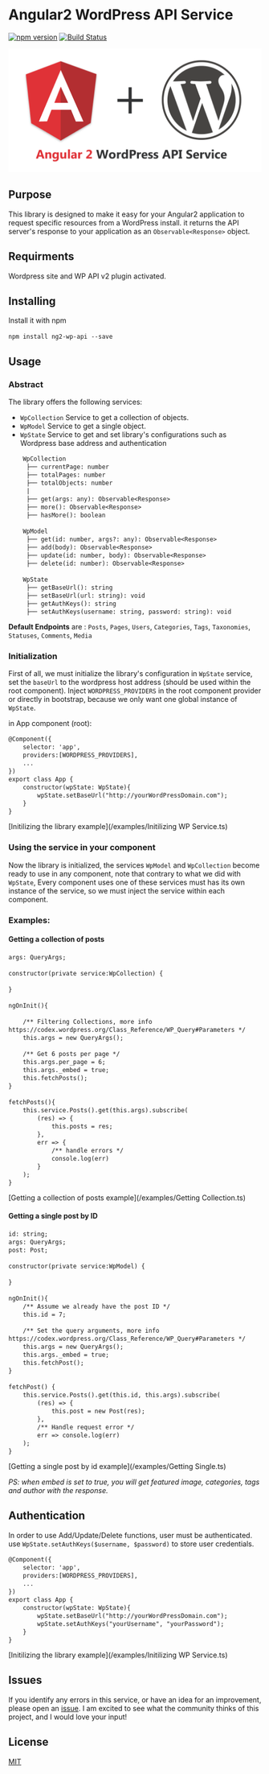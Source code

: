 # Angular2 WordPress API Service

[![npm version](https://badge.fury.io/js/ng2-wp-api.svg)](https://badge.fury.io/js/ng2-wp-api) [![Build Status](https://travis-ci.org/MurhafSousli/ng2-wp-api.svg?branch=master)](https://travis-ci.org/MurhafSousli/ng2-wp-api)

![Alt text](/assets/logo.png?raw=true "Optional Title")

## Purpose

This library is designed to make it easy for your Angular2 application to request specific resources from a WordPress install. it returns the API server's response to your application as an `Observable<Response>` object.

## Requirments

Wordpress site and WP API v2 plugin activated.

## Installing

Install it with npm

`npm install ng2-wp-api --save`

## Usage

### Abstract

The library offers the following services:

 - `WpCollection` Service to get a collection of objects.
 - `WpModel` Service to get a single object.
 - `WpState` Service to get and set library's configurations such as Wordpress base address and authentication

```
    WpCollection
     ├── currentPage: number
     ├── totalPages: number
     ├── totalObjects: number
     |
     ├── get(args: any): Observable<Response>
     ├── more(): Observable<Response>
     ├── hasMore(): boolean

    WpModel
     ├── get(id: number, args?: any): Observable<Response>
     ├── add(body): Observable<Response>
     ├── update(id: number, body): Observable<Response>
     ├── delete(id: number): Observable<Response>

    WpState
     ├── getBaseUrl(): string
     ├── setBaseUrl(url: string): void
     ├── getAuthKeys(): string
     ├── setAuthKeys(username: string, password: string): void

```

**Default Endpoints** are : `Posts`, `Pages`, `Users`, `Categories`, `Tags`, `Taxonomies`, `Statuses`, `Comments`, `Media`


### Initialization

First of all, we must initialize the library's configuration in `WpState` service, set the `baseUrl` to the wordpress host address (should be used within the root component).
Inject `WORDPRESS_PROVIDERS` in the root component provider or directly in bootstrap, because we only want one global instance of `WpState`.


in App component (root):
```
@Component({
    selector: 'app',
    providers:[WORDPRESS_PROVIDERS],
    ...
})
export class App {
    constructor(wpState: WpState){
        wpState.setBaseUrl("http://yourWordPressDomain.com");
    }
}
```
[Initilizing the library example](/examples/Initilizing WP Service.ts)

### Using the service in your component

Now the library is initialized, the services `WpModel` and `WpCollection` become ready to use in any component, note that contrary to what we did with `WpState`, Every component uses one of these services must has its own instance of the service, so we must inject the service within each component.

### Examples:

#### Getting a collection of posts

```
args: QueryArgs;

constructor(private service:WpCollection) { 

}

ngOnInit(){

    /** Filtering Collections, more info https://codex.wordpress.org/Class_Reference/WP_Query#Parameters */
    this.args = new QueryArgs();

    /** Get 6 posts per page */
    this.args.per_page = 6; 
    this.args._embed = true;
    this.fetchPosts();
}

fetchPosts(){
    this.service.Posts().get(this.args).subscribe(
        (res) => {
            this.posts = res;
        },
        err => {
            /** handle errors */
            console.log(err)
        }
    );
}
```
[Getting a collection of posts example](/examples/Getting Collection.ts)

#### Getting a single post by ID

```
id: string;
args: QueryArgs;
post: Post;

constructor(private service:WpModel) {

}

ngOnInit(){
    /** Assume we already have the post ID */
    this.id = 7;

    /** Set the query arguments, more info https://codex.wordpress.org/Class_Reference/WP_Query#Parameters */
    this.args = new QueryArgs();
    this.args._embed = true;
    this.fetchPost();
}

fetchPost() {
    this.service.Posts().get(this.id, this.args).subscribe(
        (res) => {
            this.post = new Post(res);
        },
        /** Handle request error */
        err => console.log(err)
    );
}
```
[Getting a single post by id example](/examples/Getting Single.ts)


*PS: when embed is set to true, you will get featured image, categories, tags and author with the response.*

## Authentication

In order to use Add/Update/Delete functions, user must be authenticated. use `WpState.setAuthKeys($username, $password)` to store user credentials.

```
@Component({
    selector: 'app',
    providers:[WORDPRESS_PROVIDERS],
    ...
})
export class App {
    constructor(wpState: WpState){
        wpState.setBaseUrl("http://yourWordPressDomain.com");
        wpState.setAuthKeys("yourUsername", "yourPassword");
    }
}
```
[Initilizing the library example](/examples/Initilizing WP Service.ts)

## Issues

If you identify any errors in this service, or have an idea for an improvement, please open an [issue](https://github.com/MurhafSousli/ng2-wp-api/issues). I am excited to see what the community thinks of this project, and I would love your input!

## License

[MIT](/LICENSE)



